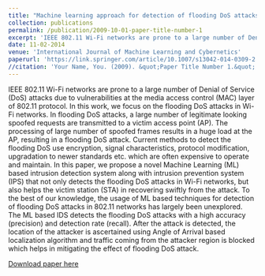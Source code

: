 ```yaml
---
title: "Machine learning approach for detection of flooding DoS attacks in 802.11 networks and attacker localization"
collection: publications
permalink: /publication/2009-10-01-paper-title-number-1
excerpt: 'IEEE 802.11 Wi-Fi networks are prone to a large number of Denial of Service (DoS) attacks due to vulnerabilities at the media access control (MAC) layer of 802.11 protocol. In this work, we focus on the flooding DoS attacks in Wi-Fi networks. In flooding DoS attacks, a large number of legitimate looking spoofed requests are transmitted to a victim access point (AP). The processing of large number of spoofed frames results in a huge load at the AP, resulting in a flooding DoS attack. Current methods to detect the flooding DoS use encryption, signal characteristics, protocol modification, upgradation to newer standards etc. which are often expensive to operate and maintain. In this paper, we propose a novel Machine Learning (ML) based intrusion detection system along with intrusion prevention system (IPS) that not only detects the flooding DoS attacks in Wi-Fi networks, but also helps the victim station (STA) in recovering swiftly from the attack. To the best of our knowledge, the usage of ML based techniques for detection of flooding DoS attacks in 802.11 networks has largely been unexplored. The ML based IDS detects the flooding DoS attacks with a high accuracy (precision) and detection rate (recall). After the attack is detected, the location of the attacker is ascertained using Angle of Arrival based localization algorithm and traffic coming from the attacker region is blocked which helps in mitigating the effect of flooding DoS attack.'
date: 11-02-2014
venue: 'International Journal of Machine Learning and Cybernetics'
paperurl: 'https://link.springer.com/article/10.1007/s13042-014-0309-2'
//citation: 'Your Name, You. (2009). &quot;Paper Title Number 1.&quot; <i>Journal 1</i>. 1(1).'
---
```

IEEE 802.11 Wi-Fi networks are prone to a large number of Denial of Service (DoS) attacks due to vulnerabilities at the media access control (MAC) layer of 802.11 protocol. In this work, we focus on the flooding DoS attacks in Wi-Fi networks. In flooding DoS attacks, a large number of legitimate looking spoofed requests are transmitted to a victim access point (AP). The processing of large number of spoofed frames results in a huge load at the AP, resulting in a flooding DoS attack. Current methods to detect the flooding DoS use encryption, signal characteristics, protocol modification, upgradation to newer standards etc. which are often expensive to operate and maintain. In this paper, we propose a novel Machine Learning (ML) based intrusion detection system along with intrusion prevention system (IPS) that not only detects the flooding DoS attacks in Wi-Fi networks, but also helps the victim station (STA) in recovering swiftly from the attack. To the best of our knowledge, the usage of ML based techniques for detection of flooding DoS attacks in 802.11 networks has largely been unexplored. The ML based IDS detects the flooding DoS attacks with a high accuracy (precision) and detection rate (recall). After the attack is detected, the location of the attacker is ascertained using Angle of Arrival based localization algorithm and traffic coming from the attacker region is blocked which helps in mitigating the effect of flooding DoS attack.

[Download paper here](https://link.springer.com/article/10.1007/s13042-014-0309-2)
